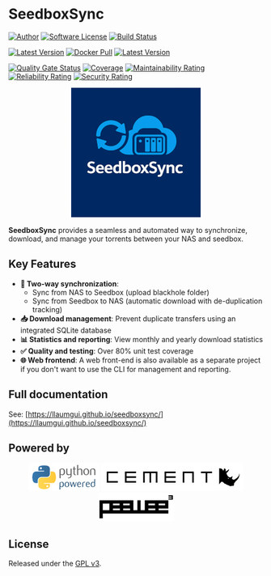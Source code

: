 # SeedboxSync

[![Author][ico-bluesky]][link-bluesky]
[![Software License][ico-license]](LICENSE)
[![Build Status][ico-ghactions]][link-ghactions]

[![Latest Version][ico-pypi-version]][link-pypi]
[![Docker Pull][ico-docker]][link-docker]
[![Latest Version][ico-version]][link-docker]

[![Quality Gate Status][ico-sonarcloud-gate]][link-sonarcloud-gate]
[![Coverage][ico-sonarcloud-coverage]][link-sonarcloud-coverage]
[![Maintainability Rating][ico-sonarcloud-maintainability]][link-sonarcloud-maintainability]
[![Reliability Rating][ico-sonarcloud-reliability]][link-sonarcloud-reliability]
[![Security Rating][ico-sonarcloud-security]][link-sonarcloud-security]

<p align="center">
  <a href="https://llaumgui.github.io/seedboxsync/" title="Documentation"><img alt="SeedboxSync logo" src="logo/256.png" /></a>
</p>

**SeedboxSync** provides a seamless and automated way to synchronize, download, and manage your torrents between your NAS and seedbox.

## Key Features

* **🔄 Two-way synchronization**:
  * Sync from NAS to Seedbox (upload blackhole folder)
  * Sync from Seedbox to NAS (automatic download with de-duplication tracking)
* **📥 Download management**: Prevent duplicate transfers using an integrated SQLite database
* **📊 Statistics and reporting**: View monthly and yearly download statistics
* **✅ Quality and testing**: Over 80% unit test coverage
* **🌐 Web frontend**: A web front-end is also available as a separate project if you don't want to use the CLI for management and reporting.

## Full documentation

See: [https://llaumgui.github.io/seedboxsync/](https://llaumgui.github.io/seedboxsync/)

## Powered by

<p style="text-align:center;">
  <a href="https://www.python.org"><img alt="Python logo" src="docs/images/python-powered-w-140x56.png" /></a> <a href="https://builtoncement.com"><img alt="SeedboxSync logo" src="docs/images/logo-cement.png" /></a> <a href="https://docs.peewee-orm.com"><img alt="peewee logo" src="docs/images/logo-peewee.png" /></a>
</p>

## License

Released under the [GPL v3](https://www.gnu.org/licenses/gpl-3.0.en.html).

[ico-bluesky]: https://img.shields.io/static/v1?label=Author&message=llaumgui&color=208bfe&logo=bluesky&style=flat-square
[link-bluesky]: https://bsky.app/profile/llaumgui.kulakowski.fr
[ico-ghactions]: https://img.shields.io/github/actions/workflow/status/llaumgui/seedboxsync/devops.yml?branch=main&style=flat-square&logo=github&label=DevOps
[link-ghactions]: https://github.com/llaumgui/seedboxsync/actions
[ico-pypi-version]: https://img.shields.io/pypi/v/seedboxsync?include_prereleases&label=Package%20version&style=flat-square&logo=python
[link-pypi]:https://pypi.org/project/seedboxsync/
[ico-license]: https://img.shields.io/github/license/llaumgui/seedboxsync?style=flat-square
[ico-docker]: https://img.shields.io/docker/pulls/llaumgui/seedboxsync?color=%2496ed&logo=docker&style=flat-square
[link-docker]: https://hub.docker.com/r/llaumgui/seedboxsync
[ico-version]: https://img.shields.io/docker/v/llaumgui/seedboxsync?sort=semver&color=%2496ed&logo=docker&style=flat-square
[ico-sonarcloud-gate]: https://sonarcloud.io/api/project_badges/measure?branch=main&project=llaumgui_seedboxsync&metric=alert_status
[link-sonarcloud-gate]: https://sonarcloud.io/dashboard?id=llaumgui_seedboxsync&branch=main
[ico-sonarcloud-coverage]: https://sonarcloud.io/api/project_badges/measure?project=llaumgui_seedboxsync&metric=coverage
[link-sonarcloud-coverage]: https://sonarcloud.io/dashboard?id=llaumgui_seedboxsync
[ico-sonarcloud-maintainability]: https://sonarcloud.io/api/project_badges/measure?project=llaumgui_seedboxsync&metric=sqale_rating
[link-sonarcloud-maintainability]: https://sonarcloud.io/dashboard?id=llaumgui_seedboxsync
[ico-sonarcloud-reliability]: https://sonarcloud.io/api/project_badges/measure?project=llaumgui_seedboxsync&metric=reliability_rating
[link-sonarcloud-reliability]: https://sonarcloud.io/dashboard?id=llaumgui_seedboxsync
[ico-sonarcloud-security]: https://sonarcloud.io/api/project_badges/measure?project=llaumgui_seedboxsync&metric=security_rating
[link-sonarcloud-security]: https://sonarcloud.io/dashboard?id=llaumgui_seedboxsync
